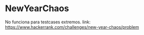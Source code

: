 # NewYearChaos
No funciona para testcases extremos.
link:
https://www.hackerrank.com/challenges/new-year-chaos/problem
